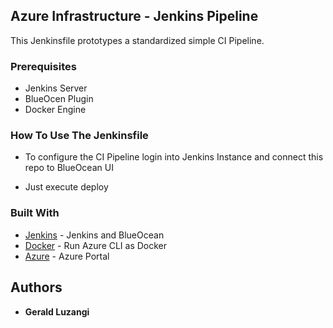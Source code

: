 ## Azure Infrastructure - Jenkins Pipeline

This Jenkinsfile prototypes a standardized simple CI Pipeline.

### Prerequisites

- Jenkins Server 
- BlueOcen Plugin
- Docker Engine


### How To Use The Jenkinsfile

- To configure the CI Pipeline login into Jenkins Instance and connect this repo to BlueOcean UI

- Just execute deploy

### Built With

* [Jenkins](https://jenkins.io/doc/tutorials/create-a-pipeline-in-blue-ocean/) - Jenkins and BlueOcean
* [Docker](https://hub.docker.com/r/azuresdk/azure-cli-python/) - Run Azure CLI as Docker
* [Azure](portal.azure.com) - Azure Portal


## Authors

* **Gerald Luzangi**

